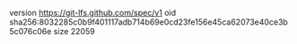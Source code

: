 version https://git-lfs.github.com/spec/v1
oid sha256:8032285c0b9f401117adb714b69e0cd23fe156e45ca62073e40ce3b5c076c06e
size 22059
